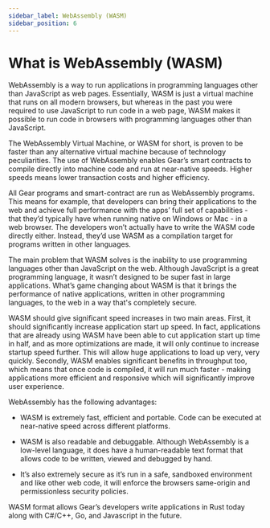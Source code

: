 ```yaml
---
sidebar_label: WebAssembly (WASM)
sidebar_position: 6
---
```


# What is WebAssembly (WASM)

WebAssembly is a way to run applications in programming languages other than JavaScript as web pages. Essentially, WASM is just a virtual machine that runs on all modern browsers, but whereas in the past you were required to use JavaScript to run code in a web page, WASM makes it possible to run code in browsers with programming languages other than JavaScript.

The WebAssembly Virtual Machine, or WASM for short, is proven to be faster than any alternative virtual machine because of technology peculiarities. The use of WebAssembly enables Gear’s smart contracts to compile directly into machine code and run at near-native speeds. Higher speeds means lower transaction costs and higher efficiency.

All Gear programs and smart-contract are run as WebAssembly programs. This means for example, that developers can bring their applications to the web and achieve full performance with the apps’ full set of capabilities - that they’d typically have when running native on Windows or Mac - in a web browser. The developers won’t actually have to write the WASM code directly either. Instead, they’d use WASM as a compilation target for programs written in other languages.

The main problem that WASM solves is the inability to use programming languages other than JavaScript on the web. Although JavaScript is a great programming language, it wasn’t designed to be super fast in large applications. What’s game changing about WASM is that it brings the performance of native applications, written in other programming languages,  to the web in a way that's completely secure.

WASM should give significant speed increases in two main areas. First, it should significantly increase application start up speed. In fact, applications that are already using WASM have been able to cut application start up time in half, and as more optimizations are made, it will only continue to increase startup speed further. This will allow huge applications to load up very, very quickly. Secondly, WASM enables significant benefits in throughput too, which means that once code is compiled, it will run much faster - making applications more efficient and responsive which will significantly improve user experience.

WebAssembly has the following advantages:

 - WASM is extremely fast, efficient and portable. Code can be executed at near-native speed across different platforms.

 - WASM is also readable and debuggable. Although WebAssembly is a low-level language, it does have a human-readable text format that allows code to be written, viewed and debugged by hand.

 - It’s also extremely secure as it’s run in a safe, sandboxed environment and like other web code, it will enforce the browsers same-origin and permissionless security policies.

WASM format allows Gear’s developers write applications in Rust today along with C#/C++, Go, and Javascript in the future.